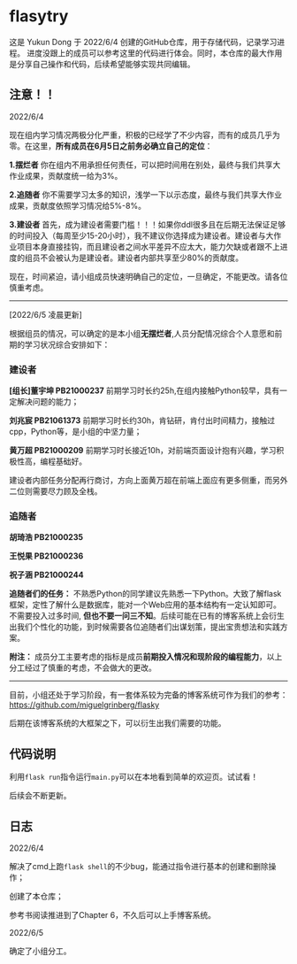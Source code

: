 # flasytry 
这是 Yukun Dong 于 2022/6/4 创建的GitHub仓库，用于存储代码，记录学习进程。
进度没跟上的成员可以参考这里的代码进行体会。同时，本仓库的最大作用是分享自己操作和代码，后续希望能够实现共同编辑。

## 注意！！

2022/6/4

现在组内学习情况两极分化严重，积极的已经学了不少内容，而有的成员几乎为零。在这里，**所有成员在6月5日之前务必确立自己的定位**：

**1.摆烂者**  你在组内不用承担任何责任，可以把时间用在别处，最终与我们共享大作业成果，贡献度统一给为3%。

**2.追随者**  你不需要学习太多的知识，浅学一下以示态度，最终与我们共享大作业成果，贡献度依照学习情况给5%-8%。

**3.建设者**  首先，成为建设者需要门槛！！！如果你ddl很多且在后期无法保证足够的时间投入（每周至少15-20小时），我不建议你选择成为建设者。建设者与大作业项目本身直接挂钩，而且建设者之间水平差异不应太大，能力欠缺或者跟不上进度的组员不会被认为是建设者。建设者内部共享至少80%的贡献度。

现在，时间紧迫，请小组成员快速明确自己的定位，一旦确定，不能更改。请各位慎重考虑。

-----------------------------

[2022/6/5 凌晨更新]

根据组员的情况，可以确定的是本小组**无摆烂者**,人员分配情况综合个人意愿和前期的学习状况综合安排如下：

### 建设者

**[组长]董宇坤 PB21000237** 前期学习时长约25h,在组内接触Python较早，具有一定解决问题的能力；

**刘兆宸 PB21061373** 前期学习时长约30h，肯钻研，肯付出时间精力，接触过cpp，Python等，是小组的中坚力量；

**黄万超 PB21000209** 前期学习时长接近10h，对前端页面设计抱有兴趣，学习积极性高，编程基础好。

建设者内部任务分配再行商讨，方向上面黄万超在前端上面应有更多侧重，而另外二位则需要尽力顾及全栈。

### 追随者

**胡琦浩 PB21000235**

**王悦果 PB21000236**

**祝子涵 PB21000244**

**追随者们的任务：** 不熟悉Python的同学建议先熟悉一下Python。大致了解flask框架，定性了解什么是数据库，能对一个Web应用的基本结构有一定认知即可。不需要投入过多时间,
**但也不要一问三不知**。后续可能在已有的博客系统上会衍生出我们个性化的功能，到时候需要各位追随者们出谋划策，提出宝贵想法和实践方案。

**附注：** 成员分工主要考虑的指标是成员**前期投入情况和现阶段的编程能力**，以上分工经过了慎重的考虑，不会做大的更改。

-----------------------------

目前，小组还处于学习阶段，有一套体系较为完备的博客系统可作为我们的参考：https://github.com/miguelgrinberg/flasky

后期在该博客系统的大框架之下，可以衍生出我们需要的功能。

## 代码说明
利用`flask run`指令运行`main.py`可以在本地看到简单的欢迎页。试试看！

后续会不断更新。

## 日志
2022/6/4 

解决了cmd上跑`flask shell`的不少bug，能通过指令进行基本的创建和删除操作；

创建了本仓库；

参考书阅读推进到了Chapter 6，不久后可以上手博客系统。

2022/6/5

确定了小组分工。
